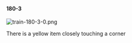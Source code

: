 #### 180-3
![train-180-3-0.png](https://github.com/lil-lab/nlvr/raw/master/nlvr/train/images/44/train-180-3-0.png "train-180-3-0.png")

There is a yellow item closely touching a corner